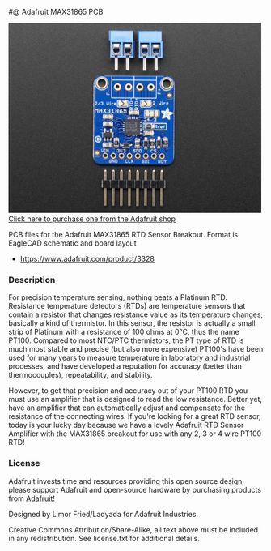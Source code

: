 #@ Adafruit MAX31865 PCB

<a href="http://www.adafruit.com/products/3328"><img src="assets/image.jpg?raw=true" width="500px"><br/>
Click here to purchase one from the Adafruit shop</a>

PCB files for the Adafruit MAX31865 RTD Sensor Breakout. Format is EagleCAD schematic and board layout
* https://www.adafruit.com/product/3328

### Description

For precision temperature sensing, nothing beats a Platinum RTD. Resistance temperature detectors (RTDs) are temperature sensors that contain a resistor that changes resistance value as its temperature changes, basically a kind of thermistor. In this sensor, the resistor is actually a small strip of Platinum with a resistance of 100 ohms at 0°C, thus the name PT100. Compared to most NTC/PTC thermistors, the PT type of RTD is much most stable and precise (but also more expensive) PT100's have been used for many years to measure temperature in laboratory and industrial processes, and have developed a reputation for accuracy (better than thermocouples), repeatability, and stability. 

However, to get that precision and accuracy out of your PT100 RTD you must use an amplifier that is designed to read the low resistance. Better yet, have an amplifier that can automatically adjust and compensate for the resistance of the connecting wires. If you're looking for a great RTD sensor, today is your lucky day because we have a lovely Adafruit RTD Sensor Amplifier with the MAX31865 breakout for use with any 2, 3 or 4 wire PT100 RTD!

### License

Adafruit invests time and resources providing this open source design, please support Adafruit and open-source hardware by purchasing products from [Adafruit](https://www.adafruit.com)!

Designed by Limor Fried/Ladyada for Adafruit Industries.

Creative Commons Attribution/Share-Alike, all text above must be included in any redistribution. See license.txt for additional details.
